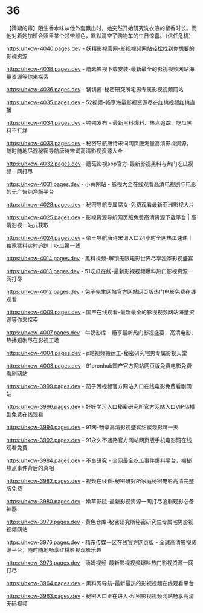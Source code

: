 # 36
【猜疑的毒】陌生香水味从他外套飘出时，她突然开始研究洗衣液的留香时长。而他对着她加班合照里某个领带颜色，默默清空了购物车的生日惊喜。（信任危机）

https://hxcw-4040.pages.dev - 妖精影视官网-影视视频网站轻松找到你想要的影视资源

https://hxcw-4038.pages.dev - 蘑菇影视下载安装-最新最全的影视视频网站海量资源等你来探索

https://hxcw-4036.pages.dev - 锅锅酱-秘密研究所宅男专属影视视频网站

https://hxcw-4035.pages.dev - 52视频-畅享海量影视资源尽在红桃视频红桃直播

https://hxcw-4034.pages.dev - 鸭鸭发布 - 最新黑料爆料、热点追踪、吃瓜黑料不打烊

https://hxcw-4033.pages.dev - 秘密导航唐诗宋词网页版海量高清影视资源，随时随地尽观秘密导航唐诗宋词高清影视资源大全

https://hxcw-4032.pages.dev - 蘑菇影视app官方-最新影视黑料与热门吃瓜视频一网打尽

https://hxcw-4031.pages.dev - 小黄网站 - 影视大全在线观看高清电视剧与电影的无广告纯净版平台

https://hxcw-4028.pages.dev - 秘密导航专属腐女-免费观看最新亚洲影视大片

https://hxcw-4025.pages.dev - 影视资源导航网页版免费高清资源下载平台 | 高清影视一站式获取

https://hxcw-4024.pages.dev - 帝王导航唐诗宋词入口24小时全网热瓜速递｜独家猛料实时追踪｜吃瓜第一线

https://hxcw-4014.pages.dev - 黑料视频-解锁无限电影世界尽享独家影视盛宴

https://hxcw-4013.pages.dev - 51吃瓜在线-最新影视视频爆料热门影视资源一网打尽

https://hxcw-4012.pages.dev - 兔子先生网站官方网站网页版热门电影免费在线观看

https://hxcw-4009.pages.dev - 国产在线观看-最新最全的影视视频网站海量资源等你来探索

https://hxcw-4007.pages.dev - 牛奶影库 - 畅享最新热门影视盛宴，高清电影、热播短剧尽在影视工场

https://hxcw-4004.pages.dev - p站视频搬运工-秘密研究宅男专属影视天堂

https://hxcw-4003.pages.dev - 91pronhub国产官方网站网页版免费电影免费看剧网站

https://hxcw-3999.pages.dev - 茄子污视频官方网站入口在线电影免费看剧网站

https://hxcw-3996.pages.dev - 好好学习入口秘密研究所官方网站入口VIP热播剧免费在线观看

https://hxcw-3994.pages.dev - 91网-畅享高清影视盛宴甜蜜观影每一天

https://hxcw-3992.pages.dev - 91永久不迷路官方网站网页版手机电影网在线观看免费

https://hxcw-3984.pages.dev - 不良研究 - 全网最全吃瓜事件爆料平台，揭秘热点事件背后的真相

https://hxcw-3982.pages.dev - 视频在线看-秘密研究所家庭秘密电影高清完整版免费

https://hxcw-3980.pages.dev - 嫰草影院-最新影视资源一网打尽追剧观影必备神器

https://hxcw-3979.pages.dev - 黄色仓库-秘密研究所秘密研究生专属宅男影视视频网站

https://hxcw-3976.pages.dev - 精东传媒一区在线官方网页版 - 全球高清影视资源平台，随时随地畅享红桃影视观影乐趣

https://hxcw-3973.pages.dev - 汤姆视频-最新影视视频爆料热门影视资源一网打尽

https://hxcw-3964.pages.dev - 黑料网导航-最新最热的影视视频在线观看平台

https://hxcw-3963.pages.dev - 秘密入口正在进入-私密影视视频网站畅享高清无码视频
